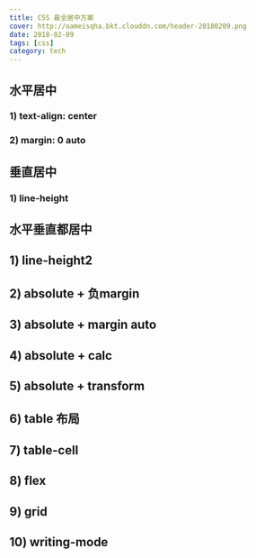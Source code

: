 ```yaml
---
title: CSS 最全居中方案
cover: http://oameisqha.bkt.clouddn.com/header-20180209.png
date: 2018-02-09
tags: [css]
category: tech
---
```



## 水平居中

### 1) text-align: center

### 2) margin: 0 auto


## 垂直居中

### 1) line-height

## 水平垂直都居中

## 1) line-height2


## 2) absolute + 负margin


## 3) absolute + margin auto


## 4) absolute + calc


## 5) absolute + transform


## 6) table 布局


## 7) table-cell


## 8) flex


## 9) grid


## 10) writing-mode
